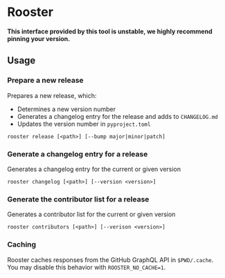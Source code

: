 # Rooster

**This interface provided by this tool is unstable, we highly recommend pinning your version.**

## Usage

### Prepare a new release

Prepares a new release, which:

- Determines a new version number
- Generates a changelog entry for the release and adds to `CHANGELOG.md`
- Updates the version number in `pyproject.toml`

```
rooster release [<path>] [--bump major|minor|patch]
```

### Generate a changelog entry for a release

Generates a changelog entry for the current or given version

```
rooster changelog [<path>] [--version <version>]
```

### Generate the contributor list for a release

Generates a contributor list for the current or given version

```
rooster contributors [<path>] [--verison <version>]
```

### Caching

Rooster caches responses from the GitHub GraphQL API in `$PWD/.cache`. You may disable this behavior with `ROOSTER_NO_CACHE=1`.
